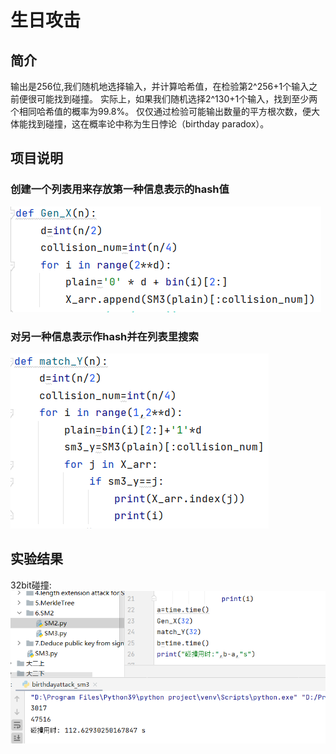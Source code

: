 # 生日攻击
## 简介
输出是256位,我们随机地选择输入，并计算哈希值，在检验第2^256+1个输入之前便很可能找到碰撞。
实际上，如果我们随机选择2^130+1个输入，找到至少两个相同哈希值的概率为99.8%。
仅仅通过检验可能输出数量的平方根次数，便大体能找到碰撞，这在概率论中称为生日悖论（birthday paradox）。
## 项目说明

### 创建一个列表用来存放第一种信息表示的hash值
![img.png](img.png)
### 对另一种信息表示作hash并在列表里搜索
![img_1.png](img_1.png)
## 实验结果
 32bit碰撞:
![img_2.png](img_2.png)
